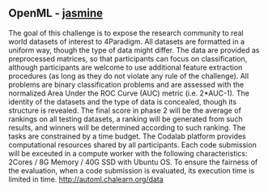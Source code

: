## OpenML - [jasmine](https://www.openml.org/d/41143) 

The goal of this challenge is to expose the research community to real world datasets of interest to 4Paradigm. All datasets are formatted in a uniform way, though the type of data might differ. The data are provided as preprocessed matrices, so that participants can focus on classification, although participants are welcome to use additional feature extraction procedures (as long as they do not violate any rule of the challenge). All problems are binary classification problems and are assessed with the normalized Area Under the ROC Curve (AUC) metric (i.e. 2*AUC-1). The identity of the datasets and the type of data is concealed, though its structure is revealed. The final score in phase 2 will be the average of rankings on all testing datasets, a ranking will be generated from such results, and winners will be determined according to such ranking. The tasks are constrained by a time budget. The Codalab platform provides computational resources shared by all participants. Each code submission will be exceuted in a compute worker with the following characteristics: 2Cores / 8G Memory / 40G SSD with Ubuntu OS. To ensure the fairness of the evaluation, when a code submission is evaluated, its execution time is limited in time. http://automl.chalearn.org/data